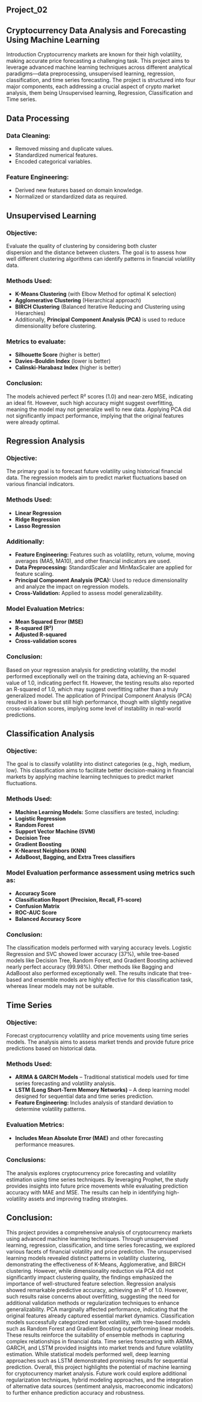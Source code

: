 ## Project_02

## Cryptocurrency Data Analysis and Forecasting Using Machine Learning
Introduction Cryptocurrency markets are known for their high volatility, making accurate price forecasting a challenging task. This project aims to leverage advanced machine learning techniques across different analytical paradigms—data preprocessing, unsupervised learning, regression, classification, and time series forecasting. The project is structured into four major components, each addressing a crucial aspect of crypto market analysis, them being Unsupervised learning, Regression, Classification and Time series.


## Data Processing

### Data Cleaning:
- Removed missing and duplicate values.
- Standardized numerical features.
- Encoded categorical variables.

### Feature Engineering:
- Derived new features based on domain knowledge.
- Normalized or standardized data as required.


## Unsupervised Learning

### Objective:
Evaluate the quality of clustering by considering both cluster dispersion and the distance between clusters. The goal is to assess how well different clustering algorithms can identify patterns in financial volatility data.

### Methods Used:
- **K-Means Clustering** (with Elbow Method for optimal K selection)
- **Agglomerative Clustering** (Hierarchical approach)
- **BIRCH Clustering** (Balanced Iterative Reducing and Clustering using Hierarchies)
- Additionally, **Principal Component Analysis (PCA)** is used to reduce dimensionality before clustering.

### Metrics to evaluate:
- **Silhouette Score** (higher is better)
- **Davies-Bouldin Index** (lower is better)
- **Calinski-Harabasz Index** (higher is better)

### Conclusion:
The models achieved perfect R² scores (1.0) and near-zero MSE, indicating an ideal fit. However, such high accuracy might suggest overfitting, meaning the model may not generalize well to new data. Applying PCA did not significantly impact performance, implying that the original features were already optimal.


## Regression Analysis

### Objective:
The primary goal is to forecast future volatility using historical financial data. The regression models aim to predict market fluctuations based on various financial indicators.

### Methods Used:
- **Linear Regression**
- **Ridge Regression**
- **Lasso Regression**

### Additionally:
- **Feature Engineering:** Features such as volatility, return, volume, moving averages (MA5, MA10), and other financial indicators are used.
- **Data Preprocessing:** StandardScaler and MinMaxScaler are applied for feature scaling.
- **Principal Component Analysis (PCA):** Used to reduce dimensionality and analyze the impact on regression models.
- **Cross-Validation:** Applied to assess model generalizability.

### Model Evaluation Metrics:
- **Mean Squared Error (MSE)**
- **R-squared (R²)**
- **Adjusted R-squared**
- **Cross-validation scores**

### Conclusion:
Based on your regression analysis for predicting volatility, the model performed exceptionally well on the training data, achieving an R-squared value of 1.0, indicating perfect fit. However, the testing results also reported an R-squared of 1.0, which may suggest overfitting rather than a truly generalized model. The application of Principal Component Analysis (PCA) resulted in a lower but still high performance, though with slightly negative cross-validation scores, implying some level of instability in real-world predictions. 


## Classification Analysis

### Objective: 
The goal is to classify volatility into distinct categories (e.g., high, medium, low). This classification aims to facilitate better decision-making in financial markets by applying machine learning techniques to predict market fluctuations.

### Methods Used:
- **Machine Learning Models:** Some classifiers are tested, including:
- **Logistic Regression**
- **Random Forest**
- **Support Vector Machine (SVM)**
- **Decision Tree**
- **Gradient Boosting**
- **K-Nearest Neighbors (KNN)**
- **AdaBoost, Bagging, and Extra Trees classifiers**

### Model Evaluation performance assessment using metrics such as:
- **Accuracy Score**
- **Classification Report (Precision, Recall, F1-score)**
- **Confusion Matrix**
- **ROC-AUC Score**
- **Balanced Accuracy Score**

### Conclusion:
The classification models performed with varying accuracy levels. Logistic Regression and SVC showed lower accuracy (37%), while tree-based models like Decision Tree, Random Forest, and Gradient Boosting achieved nearly perfect accuracy (99.98%). Other methods like Bagging and AdaBoost also performed exceptionally well. The results indicate that tree-based and ensemble models are highly effective for this classification task, whereas linear models may not be suitable.



## Time Series

### Objective: 
Forecast cryptocurrency volatility and price movements using time series models. The analysis aims to assess market trends and provide future price predictions based on historical data.

### Methods Used:
- **ARIMA & GARCH Models** – Traditional statistical models used for time series forecasting and volatility analysis.
- **LSTM (Long Short-Term Memory Networks)** – A deep learning model designed for sequential data and time series prediction.
- **Feature Engineering:** Includes analysis of standard deviation to determine volatility patterns.

### Evaluation Metrics:
- **Includes Mean Absolute Error (MAE)** and other forecasting performance measures.

### Conclusions:
The analysis explores cryptocurrency price forecasting and volatility estimation using time series techniques. By leveraging Prophet, the study provides insights into future price movements while evaluating prediction accuracy with MAE and MSE. The results can help in identifying high-volatility assets and improving trading strategies.


## Conclusion:
This project provides a comprehensive analysis of cryptocurrency markets using advanced machine learning techniques. Through unsupervised learning, regression, classification, and time series forecasting, we explored various facets of financial volatility and price prediction.
The unsupervised learning models revealed distinct patterns in volatility clustering, demonstrating the effectiveness of K-Means, Agglomerative, and BIRCH clustering. However, while dimensionality reduction via PCA did not significantly impact clustering quality, the findings emphasized the importance of well-structured feature selection.
Regression analysis showed remarkable predictive accuracy, achieving an R² of 1.0. However, such results raise concerns about overfitting, suggesting the need for additional validation methods or regularization techniques to enhance generalizability. PCA marginally affected performance, indicating that the original features already captured essential market dynamics.
Classification models successfully categorized market volatility, with tree-based models such as Random Forest and Gradient Boosting outperforming linear models. These results reinforce the suitability of ensemble methods in capturing complex relationships in financial data.
Time series forecasting with ARIMA, GARCH, and LSTM provided insights into market trends and future volatility estimation. While statistical models performed well, deep learning approaches such as LSTM demonstrated promising results for sequential prediction.
Overall, this project highlights the potential of machine learning for cryptocurrency market analysis. Future work could explore additional regularization techniques, hybrid modeling approaches, and the integration of alternative data sources (sentiment analysis, macroeconomic indicators) to further enhance prediction accuracy and robustness.

